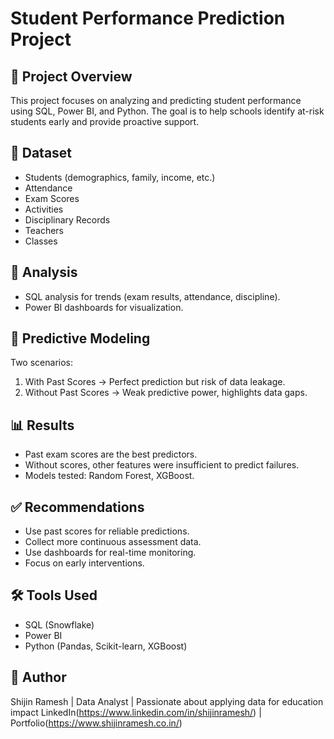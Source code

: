 # Student Performance Prediction Project

## 📌 Project Overview
This project focuses on analyzing and predicting student performance using SQL, Power BI, and Python. The goal is to help schools identify at-risk students early and provide proactive support.

## 📂 Dataset
- Students (demographics, family, income, etc.)
- Attendance
- Exam Scores
- Activities
- Disciplinary Records
- Teachers
- Classes

## 🔎 Analysis
- SQL analysis for trends (exam results, attendance, discipline).
- Power BI dashboards for visualization.

## 🤖 Predictive Modeling
Two scenarios:
1. With Past Scores → Perfect prediction but risk of data leakage.
2. Without Past Scores → Weak predictive power, highlights data gaps.

## 📊 Results
- Past exam scores are the best predictors.
- Without scores, other features were insufficient to predict failures.
- Models tested: Random Forest, XGBoost.

## ✅ Recommendations
- Use past scores for reliable predictions.
- Collect more continuous assessment data.
- Use dashboards for real-time monitoring.
- Focus on early interventions.

## 🛠 Tools Used
- SQL (Snowflake)
- Power BI
- Python (Pandas, Scikit-learn, XGBoost)

## 👤 Author
Shijin Ramesh | Data Analyst | Passionate about applying data for education impact
LinkedIn(https://www.linkedin.com/in/shijinramesh/) | Portfolio(https://www.shijinramesh.co.in/)
